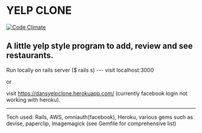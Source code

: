 YELP CLONE
==========
[![Code Climate](https://codeclimate.com/github/danjocutler/yelp_clone/badges/gpa.svg)](https://codeclimate.com/github/danjocutler/yelp_clone)

A little yelp style program to add, review and see restaurants.
---------------------------------------------------------------

Run locally on rails server ($ rails s) --- visit localhost:3000

or

visit https://dansyelpclone.herokuapp.com/ (currently facebook login not working with heroku).

------------------------

Tech used:
Rails, AWS, omniauth(facebook), Heroku, various gems such as devise, paperclip, imagemagick (see Gemfile for comprehensive list)
